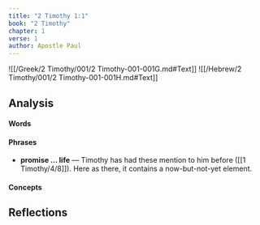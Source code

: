 ```yaml
---
title: "2 Timothy 1:1"
book: "2 Timothy"
chapter: 1
verse: 1
author: Apostle Paul
---
```

![[/Greek/2 Timothy/001/2 Timothy-001-001G.md#Text]]
![[/Hebrew/2 Timothy/001/2 Timothy-001-001H.md#Text]]

## Analysis

#### Words

#### Phrases
- **promise ... life** — Timothy has had these mention to him before ([[1 Timothy/4/8]]).  Here as there, it contains a now-but-not-yet element.

#### Concepts

## Reflections

